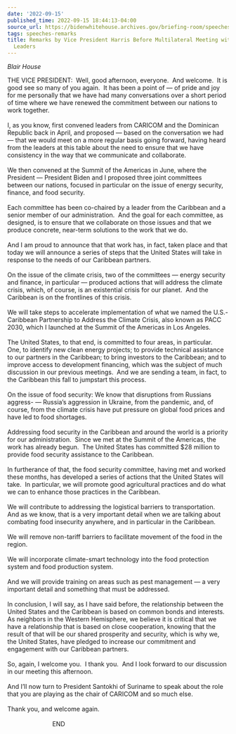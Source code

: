 ```yaml
---
date: '2022-09-15'
published_time: 2022-09-15 18:44:13-04:00
source_url: https://bidenwhitehouse.archives.gov/briefing-room/speeches-remarks/2022/09/15/remarks-by-vice-president-harris-before-multilateral-meeting-with-caribbean-leaders/
tags: speeches-remarks
title: Remarks by Vice President Harris Before Multilateral Meeting with Caribbean
  Leaders
---
```

 
*Blair House*

THE VICE PRESIDENT:  Well, good afternoon, everyone.  And welcome.  It
is good see so many of you again.  It has been a point of — of pride and
joy for me personally that we have had many conversations over a short
period of time where we have renewed the commitment between our nations
to work together.   
   
I, as you know, first convened leaders from CARICOM and the Dominican
Republic back in April, and proposed — based on the conversation we had
— that we would meet on a more regular basis going forward, having heard
from the leaders at this table about the need to ensure that we have
consistency in the way that we communicate and collaborate.   
   
We then convened at the Summit of the Americas in June, where the
President — President Biden and I proposed three joint committees
between our nations, focused in particular on the issue of energy
security, finance, and food security.  
   
Each committee has been co-chaired by a leader from the Caribbean and a
senior member of our administration.  And the goal for each committee,
as designed, is to ensure that we collaborate on those issues and that
we produce concrete, near-term solutions to the work that we do.  
   
And I am proud to announce that that work has, in fact, taken place and
that today we will announce a series of steps that the United States
will take in response to the needs of our Caribbean partners.  
   
On the issue of the climate crisis, two of the committees — energy
security and finance, in particular — produced actions that will address
the climate crisis, which, of course, is an existential crisis for our
planet.  And the Caribbean is on the frontlines of this crisis.  
   
We will take steps to accelerate implementation of what we named the
U.S.-Caribbean Partnership to Address the Climate Crisis, also known as
PACC 2030, which I launched at the Summit of the Americas in Los
Angeles.  
   
The United States, to that end, is committed to four areas, in
particular.  One, to identify new clean energy projects; to provide
technical assistance to our partners in the Caribbean; to bring
investors to the Caribbean; and to improve access to development
financing, which was the subject of much discussion in our previous
meetings.  And we are sending a team, in fact, to the Caribbean this
fall to jumpstart this process.  
   
On the issue of food security: We know that disruptions from Russians
aggress- — Russia’s aggression in Ukraine, from the pandemic, and, of
course, from the climate crisis have put pressure on global food prices
and have led to food shortages.  
   
Addressing food security in the Caribbean and around the world is a
priority for our administration.  Since we met at the Summit of the
Americas, the work has already begun.  The United States has committed
$28 million to provide food security assistance to the Caribbean.  
   
In furtherance of that, the food security committee, having met and
worked these months, has developed a series of actions that the United
States will take.  In particular, we will promote good agricultural
practices and do what we can to enhance those practices in the
Caribbean.   
   
We will contribute to addressing the logistical barriers to
transportation.  And as we know, that is a very important detail when we
are talking about combating food insecurity anywhere, and in particular
in the Caribbean.  
   
We will remove non-tariff barriers to facilitate movement of the food in
the region.  
   
We will incorporate climate-smart technology into the food protection
system and food production system.  
   
And we will provide training on areas such as pest management — a very
important detail and something that must be addressed.  
   
In conclusion, I will say, as I have said before, the relationship
between the United States and the Caribbean is based on common bonds and
interests.  As neighbors in the Western Hemisphere, we believe it is
critical that we have a relationship that is based on close cooperation,
knowing that the result of that will be our shared prosperity and
security, which is why we, the United States, have pledged to increase
our commitment and engagement with our Caribbean partners.  
   
So, again, I welcome you.  I thank you.  And I look forward to our
discussion in our meeting this afternoon.  
   
And I’ll now turn to President Santokhi of Suriname to speak about the
role that you are playing as the chair of CARICOM and so much else.  
   
Thank you, and welcome again.  
   
                          END  
   
  
